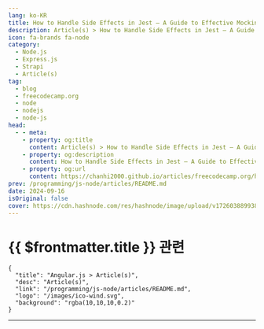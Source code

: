 ```yaml
---
lang: ko-KR
title: How to Handle Side Effects in Jest – A Guide to Effective Mocking
description: Article(s) > How to Handle Side Effects in Jest – A Guide to Effective Mocking
icon: fa-brands fa-node
category: 
  - Node.js
  - Express.js
  - Strapi
  - Article(s)
tag: 
  - blog
  - freecodecamp.org
  - node
  - nodejs
  - node-js
head:
  - - meta:
    - property: og:title
      content: Article(s) > How to Handle Side Effects in Jest – A Guide to Effective Mocking
    - property: og:description
      content: How to Handle Side Effects in Jest – A Guide to Effective Mocking
    - property: og:url
      content: https://chanhi2000.github.io/articles/freecodecamp.org/how-to-handle-side-effects-in-jest.html
prev: /programming/js-node/articles/README.md
date: 2024-09-16
isOriginal: false
cover: https://cdn.hashnode.com/res/hashnode/image/upload/v1726038899380/6210fc66-17fb-4db9-9f91-1e7d38dc256c.png
---
```


# {{ $frontmatter.title }} 관련

```component VPCard
{
  "title": "Angular.js > Article(s)",
  "desc": "Article(s)",
  "link": "/programming/js-node/articles/README.md",
  "logo": "/images/ico-wind.svg",
  "background": "rgba(10,10,10,0.2)"
}
```

---

<SiteInfo
  name="How to Handle Side Effects in Jest – A Guide to Effective Mocking"
  desc="Unit testing is a major topic for every developer. It is a fundamental practice in building software applications. Unit testing helps you to identify bugs early and makes code maintenance easier. By isolating and testing single units or components of..."
  url="https://freecodecamp.org/news/how-to-handle-side-effects-in-jest/"
  logo="https://cdn.freecodecamp.org/universal/favicons/favicon.ico"
  preview="https://cdn.hashnode.com/res/hashnode/image/upload/v1726038899380/6210fc66-17fb-4db9-9f91-1e7d38dc256c.png"/>

<!-- TODO: 작성 -->

<!-- 
<p>Unit testing is a major topic for every developer. It is a fundamental practice in building software applications. Unit testing helps you to identify bugs early and makes code maintenance easier. By isolating and testing single units or components of your application, you can ensure their reliability and functionality.</p>
<p>When applying unit testing, you need to focus on the main logic of a component without affecting external dependencies or causing side effects—unintended changes that occur outside a function's scope, like database queries or network requests.</p>
<p>Jest is a popular testing framework that offers powerful capabilities to help in effective testing. Mocking in Jest helps you test and manage external dependencies and handle side effects.</p>
<p>In this guide, you will learn about unit testing essentials, focusing on Jest mocks. Whether you're just starting or looking to enhance your testing strategy, this guide will equip you with the knowledge to write effective and efficient tests.</p>
<h3 id="heading-heres-what-well-cover"><strong>Here's what we'll cover:</strong></h3>
<ul>
<li><p><a class="post-section-overview" href="#heading-what-is-unit-testing">What is Unit Testing?</a></p>
</li>
<li><p><a class="post-section-overview" href="#heading-what-are-external-dependencies">What are External Dependencies?</a></p>
</li>
<li><p><a class="post-section-overview" href="#heading-what-are-side-effects">What are Side Effects?</a></p>
</li>
<li><p><a class="post-section-overview" href="#heading-what-is-mocking">What is Mocking?</a></p>
</li>
<li><p><a class="post-section-overview" href="#heading-use-case-login-express-controller">Use Case: Login Express Controller</a></p>
</li>
<li><p><a class="post-section-overview" href="#heading-summary">Summary</a></p>
</li>
</ul>
<h2 id="heading-what-is-unit-testing"><strong>What is Unit Testing?</strong></h2>
<p>Unit testing is a software testing technique used to test a single component of your application in isolation. This component may be a class, a method, or a module.</p>
<h3 id="heading-why-you-should-use-unit-testing">Why You Should Use Unit Testing</h3>
<ol>
<li><p>You will be able to detect bugs earlier, it helps you to detect if a component behaves as expected.</p>
</li>
<li><p>Enables you to modify your component safely. If you update your component and, by mistake, add or modify something you should not, the test will fail if these changes introduce a new bug.</p>
</li>
<li><p>It can serve as a documentation that shows how individual units of your app work.</p>
</li>
<li><p>Encourages you to write cleaner code. The cleaner your component is, the easier and simpler your test will be.</p>
</li>
<li><p>It helps you to easily integrate different parts of your application, as you will be sure that every single component works correctly.</p>
</li>
<li><p>In the long term, you can maintain your application faster.</p>
</li>
</ol>
<p>Let us dive-deep into some practical usages:</p>
<p>Let’s assume that you have a multiplication function that should take two arguments and return the result.</p>
<p>Here’s the code:</p>
<pre class="language-javascript" tabindex="0"><code class="language-javascript"><span class="token keyword">function</span> <span class="token function">multiply</span><span class="token punctuation">(</span><span class="token parameter">a<span class="token punctuation">,</span>b</span><span class="token punctuation">)</span> <span class="token punctuation">{</span>
    <span class="token keyword">return</span> a<span class="token operator">*</span>b
<span class="token punctuation">}</span>
<span class="token keyword">export</span> <span class="token keyword">default</span> multiply
</code></pre>
<p><strong>Note</strong>: To use Jest with Node.js ECMAScript modules, check out this <a target="_blank" href="https://ayanabilothman.hashnode.dev/configure-jest-to-use-it-with-nodejs-ecmascript-modules">article</a> for configuration.</p>
<p>So how can you test this function using Jest?</p>
<ol>
<li><p>Create <strong><em>__tests__</em></strong> folder in the root folder.</p>
</li>
<li><p>Create file <strong><em>multiply.test.js</em></strong> inside <strong><em>__tests__</em></strong> .</p>
<p> Note that any file ending with <strong><em>.test.js</em></strong> will be executed by Jest.</p>
</li>
<li><p>Start writing your tests by calling the <code>it("",()=&gt;{})</code> Jest method.</p>
</li>
</ol>
<p>Let's understand what `<code>it("",()=&gt;{})</code>` does:</p>
<p>The <code>it</code> method is a Jest function used to test certain behaviors in your function.<br>The first argument should be the test name, which can be an assertion text for what you expect from this test.</p>
<p>For example, if you need to test whether the <code>multiply</code> function returns the right result using the arguments and if they are numbers, you can write <code>it("should return the multiplication of inputs of type number",()=&gt;{})</code>.</p>
<p>The second argument is a function for your test logic. It gets invoked once you run your test<strong>.</strong></p>
<p>To effectively write your tests, you should apply the AAA (Arrange-Act-Assert) Pattern.</p>
<ol>
<li><p><strong>Arrange</strong>: Setup the data or configure any dependencies you will use in this test.</p>
</li>
<li><p><strong>Act:</strong> Call the function you are testing.</p>
</li>
<li><p><strong>Assert:</strong> Write your expectations—how you are expecting the function you are testing to behave. For assertion, you will always use the <code>expect</code> Jest method.</p>
</li>
</ol>
<p>Think of every <code>it("",()=&gt;{})</code> statement as a different scenario of your function.</p>
<p>Here’s an example:</p>
<pre class="language-javascript" tabindex="0"><code class="language-javascript"><span class="token keyword">import</span> multiply <span class="token keyword">from</span> <span class="token string">'./../multiply.js'</span>

<span class="token function">it</span><span class="token punctuation">(</span><span class="token string">"should return the multiplication of inputs of type number"</span><span class="token punctuation">,</span> <span class="token punctuation">(</span><span class="token punctuation">)</span> <span class="token operator">=&gt;</span> <span class="token punctuation">{</span>
  <span class="token comment">// Arrange</span>
  <span class="token keyword">const</span> testArg1 <span class="token operator">=</span> <span class="token number">5</span><span class="token punctuation">;</span>
  <span class="token keyword">const</span> testArg2 <span class="token operator">=</span> <span class="token number">2</span><span class="token punctuation">;</span>
  <span class="token comment">// Act</span>
  <span class="token keyword">const</span> result <span class="token operator">=</span> <span class="token function">multiply</span><span class="token punctuation">(</span>testArg1<span class="token punctuation">,</span> testArg2<span class="token punctuation">)</span><span class="token punctuation">;</span>
  <span class="token comment">// Assert</span>
  <span class="token function">expect</span><span class="token punctuation">(</span>result<span class="token punctuation">)</span><span class="token punctuation">.</span><span class="token function">toBe</span><span class="token punctuation">(</span><span class="token number">10</span><span class="token punctuation">)</span><span class="token punctuation">;</span>
<span class="token punctuation">}</span><span class="token punctuation">)</span><span class="token punctuation">;</span>

<span class="token function">it</span><span class="token punctuation">(</span><span class="token string">"should returns NaN if no arguments are passed"</span><span class="token punctuation">,</span> <span class="token punctuation">(</span><span class="token punctuation">)</span> <span class="token operator">=&gt;</span> <span class="token punctuation">{</span>
  <span class="token comment">// Arrange</span>
  <span class="token comment">// Act</span>
  <span class="token keyword">const</span> result <span class="token operator">=</span> <span class="token function">multiply</span><span class="token punctuation">(</span><span class="token punctuation">)</span><span class="token punctuation">;</span>
  <span class="token comment">// Assert</span>
  <span class="token function">expect</span><span class="token punctuation">(</span>result<span class="token punctuation">)</span><span class="token punctuation">.</span><span class="token function">toBeNaN</span><span class="token punctuation">(</span><span class="token punctuation">)</span><span class="token punctuation">;</span>
<span class="token punctuation">}</span><span class="token punctuation">)</span><span class="token punctuation">;</span>

<span class="token function">it</span><span class="token punctuation">(</span><span class="token string">"should returns NaN if only one argument is passed"</span><span class="token punctuation">,</span> <span class="token punctuation">(</span><span class="token punctuation">)</span> <span class="token operator">=&gt;</span> <span class="token punctuation">{</span>
  <span class="token comment">// Arrange</span>
  <span class="token keyword">const</span> arg <span class="token operator">=</span> <span class="token number">5</span><span class="token punctuation">;</span>
  <span class="token comment">// Act</span>
  <span class="token keyword">const</span> result <span class="token operator">=</span> <span class="token function">multiply</span><span class="token punctuation">(</span>arg<span class="token punctuation">)</span><span class="token punctuation">;</span>
  <span class="token comment">// Assert</span>
  <span class="token function">expect</span><span class="token punctuation">(</span>result<span class="token punctuation">)</span><span class="token punctuation">.</span><span class="token function">toBeNaN</span><span class="token punctuation">(</span><span class="token punctuation">)</span><span class="token punctuation">;</span>
<span class="token punctuation">}</span><span class="token punctuation">)</span><span class="token punctuation">;</span>

<span class="token function">it</span><span class="token punctuation">(</span><span class="token string">"should returns Zero if one of the arguments is empty string"</span><span class="token punctuation">,</span> <span class="token punctuation">(</span><span class="token punctuation">)</span> <span class="token operator">=&gt;</span> <span class="token punctuation">{</span>
  <span class="token comment">// Arrange</span>
  <span class="token keyword">const</span> testArg1 <span class="token operator">=</span> <span class="token string">""</span><span class="token punctuation">;</span>
  <span class="token keyword">const</span> testArg2 <span class="token operator">=</span> <span class="token number">5</span><span class="token punctuation">;</span>
  <span class="token comment">// Act</span>
  <span class="token keyword">const</span> result <span class="token operator">=</span> <span class="token function">multiply</span><span class="token punctuation">(</span>testArg1<span class="token punctuation">,</span> testArg2<span class="token punctuation">)</span><span class="token punctuation">;</span>
  <span class="token comment">// Assert</span>
  <span class="token function">expect</span><span class="token punctuation">(</span>result<span class="token punctuation">)</span><span class="token punctuation">.</span><span class="token function">toBe</span><span class="token punctuation">(</span><span class="token number">0</span><span class="token punctuation">)</span><span class="token punctuation">;</span>
<span class="token punctuation">}</span><span class="token punctuation">)</span><span class="token punctuation">;</span>
</code></pre>
<p>These tests are some of the tests you can add to your file. You can add more tests or eliminate some depending on the different scenarios of the function you are testing.</p>
<h2 id="heading-what-are-external-dependencies">What are External Dependencies?</h2>
<p>External dependencies are modules or functions that your code relies on, which originates outside your own codebase. These can include libraries, APIs, databases, functions or any service that your application interacts with.  </p>
<p>Testing with external dependencies can be challenging because:</p>
<ul>
<li><p>They can slow down tests due to network or processing delays.</p>
</li>
<li><p>They might not be available during the testing, which in turn causes failures.</p>
</li>
</ul>
<p>As shown in the following function, what if your function calls another function? Most of the functions you write daily actually call other functions.</p>
<p>That is:</p>
<pre class="language-javascript" tabindex="0"><code class="language-javascript"><span class="token keyword">function</span> <span class="token function">processNumbers</span><span class="token punctuation">(</span><span class="token parameter">numbers<span class="token punctuation">,</span> callback</span><span class="token punctuation">)</span> <span class="token punctuation">{</span>
    <span class="token comment">// numbers: array</span>
    <span class="token comment">// callback: function</span>
  <span class="token keyword">return</span> numbers<span class="token punctuation">.</span><span class="token function">map</span><span class="token punctuation">(</span>callback<span class="token punctuation">)</span><span class="token punctuation">;</span>
<span class="token punctuation">}</span>

<span class="token keyword">export</span> <span class="token keyword">default</span> processNumbers<span class="token punctuation">;</span>
</code></pre>
<p>When applying unit testing, units should be tested in isolation. <code>processNumbers</code> function depends on another function <code>callback</code>.</p>
<p>So what should you do in this case? Mocking is the solution and we’ll talk about it later in a different section.</p>
<h2 id="heading-what-are-side-effects"><strong>What are Side Effects?</strong></h2>
<p>Side effects occur when a function modifies some state outside its own scope or has observable interactions with the outside world apart from returning a value.</p>
<p>Examples include modifying a global variable, changing a file system, or sending an HTTP request.</p>
<p>Side effects can make tests unpredictable and difficult to manage because they:</p>
<ul>
<li><p>Might interact with other systems, causing alteration of external states.</p>
</li>
<li><p>Can lead to flaky tests if not isolated properly.</p>
</li>
</ul>
<p>Here’s an example that returns a user from a database using their <code>id</code>:</p>
<pre class="language-javascript" tabindex="0"><code class="language-javascript"><span class="token keyword">async</span> <span class="token keyword">function</span> <span class="token function">getUserFromDatabase</span><span class="token punctuation">(</span><span class="token parameter">userId</span><span class="token punctuation">)</span> <span class="token punctuation">{</span>
  <span class="token comment">// Simulates fetching from a database</span>
  <span class="token keyword">return</span> <span class="token punctuation">{</span> <span class="token literal-property property">id</span><span class="token operator">:</span> userId<span class="token punctuation">,</span> <span class="token literal-property property">name</span><span class="token operator">:</span> <span class="token string">'John'</span> <span class="token punctuation">}</span><span class="token punctuation">;</span>
<span class="token punctuation">}</span>

<span class="token keyword">export</span> <span class="token punctuation">{</span>getUserFromDatabase<span class="token punctuation">}</span>
</code></pre>
<p>Here’s another function that makes use of <code>getUserFromDatabase</code> in the code above:</p>
<pre class="language-javascript" tabindex="0"><code class="language-javascript"><span class="token keyword">async</span> <span class="token keyword">function</span> <span class="token function">getProfile</span><span class="token punctuation">(</span><span class="token parameter">userId</span><span class="token punctuation">)</span> <span class="token punctuation">{</span>
  <span class="token keyword">return</span> <span class="token keyword">await</span> <span class="token function">getUserFromDatabase</span><span class="token punctuation">(</span>userId<span class="token punctuation">)</span><span class="token punctuation">;</span>
<span class="token punctuation">}</span>

<span class="token keyword">export</span> <span class="token keyword">default</span> getProfile
</code></pre>
<p>While testing this function, you should not actually send a real request, all you need is to test the behavior of the <code>getProfile</code> function without hitting any external system.</p>
<p>You can also use mocking to solve this situation.</p>
<h2 id="heading-what-is-mocking"><strong>What is Mocking?</strong></h2>
<p>Mocking is about simulation—you need to isolate a function that you are testing. If the function relies on any external dependency or may cause any side effect, you should simulate the behavior of those aspects.</p>
<p>Mocking involves creating a fake version of a function, object, or module to control its behavior during testing. This allows you to simulate different scenarios and verify interactions without relying on actual implementations.</p>
<p>We will focus on two approaches to mocking:</p>
<ol>
<li><p><strong>Function Mocks (also called Spies):</strong><br> You can use <code>jest.fn()</code> to create a mock function that can be used to track a function or replace real implementations. Or use <code>jest.spyOn(object, methodName)</code> to track the calls of <code>object[methodName]</code>.</p>
</li>
<li><p><strong>Module Mocks</strong>: You can use <code>jest.mock(“path-of-your-module”)</code> to mock entire modules or specific imports. By using it, all functions inside this module become mock functions. In addition, during testing, modules you are testing will receive a fake mocked version of this module.</p>
</li>
</ol>
<p>Any mock function has methods that you can use to simulate the behavior of the function. Some of the most used methods are:</p>
<ul>
<li><p><code>mockFn.mockImplementation(fn)</code> : Used to replace the actual implementation of a function. <code>fn</code> is the replacement implementation.</p>
</li>
<li><p><code>mockFn.mockReturnValue(value)</code> : You can use this if all you care about is the return value of a function.</p>
</li>
<li><p><code>mockFn.mockResolvedValue(value)</code>: You can use this if the mock function returns a promise.</p>
</li>
</ul>
<h3 id="heading-example-usage-1"><strong>Example Usage 1</strong></h3>
<p>Let’s test <code>processNumbers</code> by using function mocks. The challenge here is that <code>processNumbers</code> takes a callback function as an argument. What if you need to test if this callback function get invoked inside <code>processNumbers</code>?</p>
<p>Here’s the code:</p>
<pre class="language-javascript" tabindex="0"><code class="language-javascript"><span class="token keyword">import</span> processNumbers <span class="token keyword">from</span> <span class="token string">'file-path'</span><span class="token punctuation">;</span>

<span class="token function">test</span><span class="token punctuation">(</span><span class="token string">'processNumbers applies callback and return the right result'</span><span class="token punctuation">,</span> <span class="token punctuation">(</span><span class="token punctuation">)</span> <span class="token operator">=&gt;</span> <span class="token punctuation">{</span>
    <span class="token comment">// Arrange</span>
    <span class="token keyword">const</span> arr <span class="token operator">=</span> <span class="token punctuation">[</span><span class="token number">2</span><span class="token punctuation">,</span> <span class="token number">3</span><span class="token punctuation">]</span>
    <span class="token keyword">const</span> mockedCallback <span class="token operator">=</span> jest<span class="token punctuation">.</span><span class="token function">fn</span><span class="token punctuation">(</span><span class="token punctuation">)</span><span class="token punctuation">.</span><span class="token function">mockImplementation</span><span class="token punctuation">(</span><span class="token parameter">x</span> <span class="token operator">=&gt;</span> x <span class="token operator">+</span> <span class="token number">2</span><span class="token punctuation">)</span><span class="token punctuation">;</span>
    <span class="token comment">// Act</span>
    <span class="token keyword">const</span> result <span class="token operator">=</span> <span class="token function">processNumbers</span><span class="token punctuation">(</span>arr<span class="token punctuation">,</span> mockedCallback<span class="token punctuation">)</span><span class="token punctuation">;</span>
    <span class="token comment">// Assert</span>
    <span class="token function">expect</span><span class="token punctuation">(</span>result<span class="token punctuation">)</span><span class="token punctuation">.</span><span class="token function">toEqual</span><span class="token punctuation">(</span><span class="token punctuation">[</span><span class="token number">4</span><span class="token punctuation">,</span> <span class="token number">5</span><span class="token punctuation">]</span><span class="token punctuation">)</span><span class="token punctuation">;</span>
    <span class="token function">expect</span><span class="token punctuation">(</span>mockedCallback<span class="token punctuation">)</span><span class="token punctuation">.</span><span class="token function">toHaveBeenCalledTimes</span><span class="token punctuation">(</span>arr<span class="token punctuation">.</span>length<span class="token punctuation">)</span><span class="token punctuation">;</span>
<span class="token punctuation">}</span><span class="token punctuation">)</span><span class="token punctuation">;</span>
</code></pre>
<p>We started by arranging the arguments:</p>
<ul>
<li><p><code>arr</code> variable is an array of numbers. We assigned it an array with random numbers in the test.</p>
</li>
<li><p>The <code>callback</code> variable is a callback function. This function should be mocked in the test.</p>
</li>
</ul>
<p>You may ask yourself why you should mock <code>callback</code>, why not assign it as a normal function?</p>
<p>The answer is that, without mocking the <code>callback</code> argument, you will not be able to track it inside <code>processNumbers</code> while you are testing it. Because mocking creates a fake version of the function, it creates a spy that has a tracker through which you can assert any action taken in this mocked function, whether it gets called or any arguments are passed to it.</p>
<p>The <code>jest.fn()</code> creates a mock function. You can pass a function to <code>fn</code> in place of the real function.</p>
<p>Next, we “act” by calling the function we are testing: <code>processNumbers</code>.</p>
<p>Finally, we wrote the assertions, which are expectations about how <code>processNumbers</code> should behave and if <code>processNumbers</code> applied <code>callback</code> and returned the result.</p>
<h3 id="heading-example-usage-2"><strong>Example Usage 2</strong></h3>
<p>Side effects are another aspect you need to handle in testing. In the <code>getProfile</code> function, an external system is called, which calls a database to retrieve data, and this is a side effect.</p>
<p>In another scenario, a function may connect a database to create a user, and through testing you will not need to add or change actual data in the database.</p>
<p>To simulate the behavior of <code>getUserFromDatabase</code> without actually hitting the database, you should mock its module, and by default, <code>getUserFromDatabase</code> will be an empty mock function that can be tracked during your test.</p>
<p>Here’s the code:</p>
<pre class="language-javascript" tabindex="0"><code class="language-javascript"><span class="token keyword">import</span> getProfile <span class="token keyword">from</span> <span class="token string">'file-path'</span><span class="token punctuation">;</span>
<span class="token keyword">import</span> <span class="token punctuation">{</span> getUserFromDatabase <span class="token punctuation">}</span> <span class="token keyword">from</span> <span class="token string">'file-path'</span><span class="token punctuation">;</span>

<span class="token comment">// Mock the module of getUserFromDatabase method</span>
jest<span class="token punctuation">.</span><span class="token function">mock</span><span class="token punctuation">(</span><span class="token string">'./../DB/databaseMethods.js'</span><span class="token punctuation">)</span><span class="token punctuation">;</span>

<span class="token function">describe</span><span class="token punctuation">(</span><span class="token string">'getProfile'</span><span class="token punctuation">,</span> <span class="token punctuation">(</span><span class="token punctuation">)</span> <span class="token operator">=&gt;</span> <span class="token punctuation">{</span>
  <span class="token function">it</span><span class="token punctuation">(</span><span class="token string">'should call getUserFromDatabase with the correct userId and return the result'</span><span class="token punctuation">,</span> <span class="token keyword">async</span> <span class="token punctuation">(</span><span class="token punctuation">)</span> <span class="token operator">=&gt;</span> <span class="token punctuation">{</span>
    <span class="token comment">// Arrange    </span>
    <span class="token keyword">const</span> userId <span class="token operator">=</span> <span class="token string">'123'</span><span class="token punctuation">;</span>
    <span class="token keyword">const</span> dummyUser <span class="token operator">=</span> <span class="token punctuation">{</span> <span class="token literal-property property">id</span><span class="token operator">:</span> userId<span class="token punctuation">,</span> <span class="token literal-property property">name</span><span class="token operator">:</span> <span class="token string">'John'</span> <span class="token punctuation">}</span><span class="token punctuation">;</span>
    getUserFromDatabase<span class="token punctuation">.</span><span class="token function">mockResolvedValue</span><span class="token punctuation">(</span>dummyUser<span class="token punctuation">)</span><span class="token punctuation">;</span>
    <span class="token comment">// Act</span>
    <span class="token keyword">const</span> result <span class="token operator">=</span> <span class="token keyword">await</span> <span class="token function">getProfile</span><span class="token punctuation">(</span>userId<span class="token punctuation">)</span><span class="token punctuation">;</span>
    <span class="token comment">// Assert</span>
    <span class="token function">expect</span><span class="token punctuation">(</span>result<span class="token punctuation">)</span><span class="token punctuation">.</span><span class="token function">toEqual</span><span class="token punctuation">(</span>dummyUser<span class="token punctuation">)</span><span class="token punctuation">;</span>
    <span class="token function">expect</span><span class="token punctuation">(</span>getUserFromDatabase<span class="token punctuation">)</span><span class="token punctuation">.</span><span class="token function">toHaveBeenCalledWith</span><span class="token punctuation">(</span>userId<span class="token punctuation">)</span><span class="token punctuation">;</span>
    <span class="token function">expect</span><span class="token punctuation">(</span>getUserFromDatabase<span class="token punctuation">)</span><span class="token punctuation">.</span><span class="token function">toHaveBeenCalledTimes</span><span class="token punctuation">(</span><span class="token number">1</span><span class="token punctuation">)</span><span class="token punctuation">;</span>
  <span class="token punctuation">}</span><span class="token punctuation">)</span><span class="token punctuation">;</span>
<span class="token punctuation">}</span><span class="token punctuation">)</span><span class="token punctuation">;</span>
</code></pre>
<p>We started by arranging the arguments:</p>
<ul>
<li><p><code>userId</code> is just a number.</p>
</li>
<li><p><code>dummyUser</code> is an object that simulates a fake user data.</p>
</li>
<li><p>We returned <code>dummyUser</code> from <code>getUserFromDatabas</code> by using <code>mockResolvedValue</code>.</p>
</li>
</ul>
<p>Similar to the last example, we “act” by calling the function being tested: <code>getProfile</code>.</p>
<p>Finally, we wrote the assertions, you expectations about how <code>getProfile</code> should behave and if the <code>getUserFromDatabase</code> got called correctly and the result returned as expected.</p>
<h2 id="heading-use-case-login-express-controller">Use Case: Login Express Controller</h2>
<p>Here is a login controller that receives the email and password of a user through the <code>req</code> object, and then searches for the user in the database. It does some checks, then returns a <code>res</code> if everything is ok, or call <code>next</code> with an error object.</p>
<pre class="language-javascript" tabindex="0"><code class="language-javascript"><span class="token keyword">import</span> User <span class="token keyword">from</span> <span class="token string">"file-path"</span><span class="token punctuation">;</span>

<span class="token keyword">export</span> <span class="token keyword">const</span> <span class="token function-variable function">login</span> <span class="token operator">=</span> <span class="token keyword">async</span> <span class="token punctuation">(</span><span class="token parameter">req<span class="token punctuation">,</span> res<span class="token punctuation">,</span> next</span><span class="token punctuation">)</span> <span class="token operator">=&gt;</span> <span class="token punctuation">{</span>
  <span class="token keyword">const</span> <span class="token punctuation">{</span> email<span class="token punctuation">,</span> password <span class="token punctuation">}</span> <span class="token operator">=</span> req<span class="token punctuation">.</span>body<span class="token punctuation">;</span>

  <span class="token keyword">const</span> user <span class="token operator">=</span> <span class="token keyword">await</span> User<span class="token punctuation">.</span><span class="token function">findOne</span><span class="token punctuation">(</span><span class="token punctuation">{</span> email <span class="token punctuation">}</span><span class="token punctuation">)</span><span class="token punctuation">;</span>
  <span class="token keyword">if</span> <span class="token punctuation">(</span><span class="token operator">!</span>user<span class="token punctuation">)</span> <span class="token keyword">return</span> <span class="token function">next</span><span class="token punctuation">(</span><span class="token keyword">new</span> <span class="token class-name">Error</span><span class="token punctuation">(</span><span class="token string">"Invalid Email!"</span><span class="token punctuation">)</span><span class="token punctuation">)</span><span class="token punctuation">;</span>

  <span class="token keyword">const</span> checkPassword <span class="token operator">=</span> user<span class="token punctuation">.</span><span class="token function">checkPassword</span><span class="token punctuation">(</span>password<span class="token punctuation">)</span><span class="token punctuation">;</span>
  <span class="token keyword">if</span> <span class="token punctuation">(</span><span class="token operator">!</span>checkPassword<span class="token punctuation">)</span> <span class="token keyword">return</span> <span class="token function">next</span><span class="token punctuation">(</span><span class="token keyword">new</span> <span class="token class-name">Error</span><span class="token punctuation">(</span><span class="token string">"Invalid Password!"</span><span class="token punctuation">)</span><span class="token punctuation">)</span><span class="token punctuation">;</span>

  <span class="token keyword">const</span> token <span class="token operator">=</span> user<span class="token punctuation">.</span><span class="token function">generateToken</span><span class="token punctuation">(</span><span class="token punctuation">)</span><span class="token punctuation">;</span>

  <span class="token keyword">return</span> res<span class="token punctuation">.</span><span class="token function">status</span><span class="token punctuation">(</span><span class="token number">200</span><span class="token punctuation">)</span><span class="token punctuation">.</span><span class="token function">json</span><span class="token punctuation">(</span><span class="token punctuation">{</span> <span class="token literal-property property">success</span><span class="token operator">:</span> <span class="token boolean">true</span><span class="token punctuation">,</span> <span class="token literal-property property">results</span><span class="token operator">:</span> <span class="token punctuation">{</span> token <span class="token punctuation">}</span> <span class="token punctuation">}</span><span class="token punctuation">)</span><span class="token punctuation">;</span>
<span class="token punctuation">}</span><span class="token punctuation">;</span>
</code></pre>
<p>Think about the steps you can use to test the login function. You can ask some questions that’ll help you come up with ideas:</p>
<p>What are the scenarios of <code>login</code> function workflow?</p>
<ol>
<li><p>The user is not found.</p>
</li>
<li><p>Password is incorrect.</p>
</li>
<li><p>Everything is ok, and a response is returned with a token.</p>
</li>
</ol>
<p>So you may assert <code>login</code> to do the following:</p>
<ul>
<li><p><code>login</code> should call <code>next</code> if user not found.</p>
</li>
<li><p><code>login</code> should call <code>next</code> if password doesn't match.</p>
</li>
<li><p><code>login</code> should call <strong>res.json</strong> with the token and call <strong>res.status</strong> with 200 if everything is ok.</p>
</li>
</ul>
<p>What are the arguments that <code>login</code> method should receive?</p>
<ol>
<li><p><code>req</code> object with <code>body</code> property.</p>
</li>
<li><p><code>res</code> object with <code>status</code> and <code>json</code> property.</p>
</li>
<li><p><code>next</code> function.</p>
</li>
</ol>
<p><code>res.json()</code> or <code>res.status()</code> or <code>next()</code> all are functions that <code>login</code> needs to do its work. During testing, you have no access to these arguments so you should mock them.</p>
<ul>
<li><p><code>req</code> can be defined as <code>{body: { email: "</code><a target="_blank" href="mailto:test@foo.com"><code>test@foo.com</code></a><code>", password: "bar" }}</code></p>
</li>
<li><p><code>res</code> can be defined as <code>{json: jest.fn().mockReturnThis(), status: jest.fn().mockReturnThis()}</code></p>
</li>
<li><p><code>next</code> can be defined as <code>jest.fn()</code></p>
</li>
</ul>
<p>Are there any interactions with external systems or any dependencies?</p>
<ol>
<li><p><code>User.findOne()</code></p>
</li>
<li><p><code>user.checkPassword()</code></p>
</li>
<li><p><code>user.generateToken()</code></p>
</li>
</ol>
<p>Thus, mocking is the solution:</p>
<ul>
<li><p>For <code>User.findOne()</code>, you should mock the entire <code>User</code> module and set up the fake <code>findOne()</code> to return a fake <code>user</code>. The challenge here is that <code>findOne</code> is an object method. How can you track it? <code>jest.spyOn(object, methodName)</code> is the soultion.<br>  The <code>spyOn</code> method is used to track the calls of <code>object[methodName]</code>, which, in our case, is <code>User.findOne</code></p>
</li>
<li><p><code>user.checkPassword()</code> and <code>user.generateToken()</code> should be mock functions.</p>
</li>
</ul>
<p>To apply all of these concepts and put blocks with each other, the final test should be:</p>
<pre class="language-javascript" tabindex="0"><code class="language-javascript"><span class="token keyword">import</span> User <span class="token keyword">from</span> <span class="token string">"file-path"</span><span class="token punctuation">;</span>
<span class="token keyword">import</span> <span class="token punctuation">{</span> login <span class="token punctuation">}</span> <span class="token keyword">from</span> <span class="token string">"file-path"</span><span class="token punctuation">;</span>

jest<span class="token punctuation">.</span><span class="token function">mock</span><span class="token punctuation">(</span><span class="token string">"../DB/models/user.model.js"</span><span class="token punctuation">)</span><span class="token punctuation">;</span>

<span class="token keyword">let</span> mockReq<span class="token punctuation">,</span> mockRes<span class="token punctuation">,</span> mockNext<span class="token punctuation">,</span> dummyUser<span class="token punctuation">;</span>
<span class="token function">describe</span><span class="token punctuation">(</span><span class="token string">"login controller"</span><span class="token punctuation">,</span> <span class="token punctuation">(</span><span class="token punctuation">)</span> <span class="token operator">=&gt;</span> <span class="token punctuation">{</span>
  <span class="token function">beforeEach</span><span class="token punctuation">(</span><span class="token punctuation">(</span><span class="token punctuation">)</span> <span class="token operator">=&gt;</span> <span class="token punctuation">{</span>
    mockReq <span class="token operator">=</span> <span class="token punctuation">{</span> <span class="token literal-property property">body</span><span class="token operator">:</span> <span class="token punctuation">{</span> <span class="token literal-property property">email</span><span class="token operator">:</span> <span class="token string">"test@foo.com"</span><span class="token punctuation">,</span> <span class="token literal-property property">password</span><span class="token operator">:</span> <span class="token string">"bar"</span> <span class="token punctuation">}</span> <span class="token punctuation">}</span><span class="token punctuation">;</span>
    mockRes <span class="token operator">=</span> <span class="token punctuation">{</span>
      <span class="token literal-property property">json</span><span class="token operator">:</span> jest<span class="token punctuation">.</span><span class="token function">fn</span><span class="token punctuation">(</span><span class="token punctuation">)</span><span class="token punctuation">.</span><span class="token function">mockReturnThis</span><span class="token punctuation">(</span><span class="token punctuation">)</span><span class="token punctuation">,</span>
      <span class="token literal-property property">status</span><span class="token operator">:</span> jest<span class="token punctuation">.</span><span class="token function">fn</span><span class="token punctuation">(</span><span class="token punctuation">)</span><span class="token punctuation">.</span><span class="token function">mockReturnThis</span><span class="token punctuation">(</span><span class="token punctuation">)</span><span class="token punctuation">,</span>
    <span class="token punctuation">}</span><span class="token punctuation">;</span>
    mockNext <span class="token operator">=</span> jest<span class="token punctuation">.</span><span class="token function">fn</span><span class="token punctuation">(</span><span class="token punctuation">)</span><span class="token punctuation">;</span>

    dummyUser <span class="token operator">=</span> <span class="token punctuation">{</span>
      <span class="token literal-property property">checkPassword</span><span class="token operator">:</span> jest<span class="token punctuation">.</span><span class="token function">fn</span><span class="token punctuation">(</span><span class="token punctuation">(</span><span class="token punctuation">)</span> <span class="token operator">=&gt;</span> <span class="token boolean">true</span><span class="token punctuation">)</span><span class="token punctuation">,</span>
      <span class="token literal-property property">generateToken</span><span class="token operator">:</span> jest<span class="token punctuation">.</span><span class="token function">fn</span><span class="token punctuation">(</span><span class="token punctuation">(</span><span class="token punctuation">)</span> <span class="token operator">=&gt;</span> <span class="token string">"token"</span><span class="token punctuation">)</span><span class="token punctuation">,</span>
    <span class="token punctuation">}</span><span class="token punctuation">;</span>
  <span class="token punctuation">}</span><span class="token punctuation">)</span><span class="token punctuation">;</span>

  <span class="token function">it</span><span class="token punctuation">(</span><span class="token string">"should call next if user not found"</span><span class="token punctuation">,</span> <span class="token keyword">async</span> <span class="token punctuation">(</span><span class="token punctuation">)</span> <span class="token operator">=&gt;</span> <span class="token punctuation">{</span>
    <span class="token comment">// Arrange</span>
    jest<span class="token punctuation">.</span><span class="token function">spyOn</span><span class="token punctuation">(</span>User<span class="token punctuation">,</span> <span class="token string">"findOne"</span><span class="token punctuation">)</span><span class="token punctuation">.</span><span class="token function">mockResolvedValueOnce</span><span class="token punctuation">(</span><span class="token keyword">null</span><span class="token punctuation">)</span><span class="token punctuation">;</span>
    <span class="token comment">// Act</span>
    <span class="token keyword">await</span> <span class="token function">login</span><span class="token punctuation">(</span>mockReq<span class="token punctuation">,</span> mockRes<span class="token punctuation">,</span> mockNext<span class="token punctuation">)</span><span class="token punctuation">;</span>
    <span class="token comment">// Assert</span>
    <span class="token function">expect</span><span class="token punctuation">(</span>mockNext<span class="token punctuation">)</span><span class="token punctuation">.</span><span class="token function">toHaveBeenCalledWith</span><span class="token punctuation">(</span><span class="token keyword">new</span> <span class="token class-name">Error</span><span class="token punctuation">(</span><span class="token string">"Invalid Email!"</span><span class="token punctuation">)</span><span class="token punctuation">)</span><span class="token punctuation">;</span>
    <span class="token function">expect</span><span class="token punctuation">(</span>mockRes<span class="token punctuation">.</span>json<span class="token punctuation">)</span><span class="token punctuation">.</span>not<span class="token punctuation">.</span><span class="token function">toHaveBeenCalled</span><span class="token punctuation">(</span><span class="token punctuation">)</span><span class="token punctuation">;</span>
  <span class="token punctuation">}</span><span class="token punctuation">)</span><span class="token punctuation">;</span>

  <span class="token function">it</span><span class="token punctuation">(</span><span class="token string">"should call next if password doesn't match"</span><span class="token punctuation">,</span> <span class="token keyword">async</span> <span class="token punctuation">(</span><span class="token punctuation">)</span> <span class="token operator">=&gt;</span> <span class="token punctuation">{</span>
    <span class="token comment">// Arrange</span>
    dummyUser<span class="token punctuation">.</span>checkPassword<span class="token punctuation">.</span><span class="token function">mockReturnValueOnce</span><span class="token punctuation">(</span><span class="token boolean">false</span><span class="token punctuation">)</span><span class="token punctuation">;</span>
    jest<span class="token punctuation">.</span><span class="token function">spyOn</span><span class="token punctuation">(</span>User<span class="token punctuation">,</span> <span class="token string">"findOne"</span><span class="token punctuation">)</span><span class="token punctuation">.</span><span class="token function">mockResolvedValue</span><span class="token punctuation">(</span>dummyUser<span class="token punctuation">)</span><span class="token punctuation">;</span>
    <span class="token comment">// Act</span>
    <span class="token keyword">await</span> <span class="token function">login</span><span class="token punctuation">(</span>mockReq<span class="token punctuation">,</span> mockRes<span class="token punctuation">,</span> mockNext<span class="token punctuation">)</span><span class="token punctuation">;</span>
    <span class="token comment">// Assert</span>
    <span class="token function">expect</span><span class="token punctuation">(</span>mockNext<span class="token punctuation">)</span><span class="token punctuation">.</span><span class="token function">toHaveBeenCalledWith</span><span class="token punctuation">(</span><span class="token keyword">new</span> <span class="token class-name">Error</span><span class="token punctuation">(</span><span class="token string">"Invalid Password!"</span><span class="token punctuation">)</span><span class="token punctuation">)</span><span class="token punctuation">;</span>
    <span class="token function">expect</span><span class="token punctuation">(</span>dummyUser<span class="token punctuation">.</span>generateToken<span class="token punctuation">)</span><span class="token punctuation">.</span>not<span class="token punctuation">.</span><span class="token function">toHaveBeenCalled</span><span class="token punctuation">(</span><span class="token punctuation">)</span><span class="token punctuation">;</span>
    <span class="token function">expect</span><span class="token punctuation">(</span>mockRes<span class="token punctuation">.</span>json<span class="token punctuation">)</span><span class="token punctuation">.</span>not<span class="token punctuation">.</span><span class="token function">toHaveBeenCalled</span><span class="token punctuation">(</span><span class="token punctuation">)</span><span class="token punctuation">;</span>
  <span class="token punctuation">}</span><span class="token punctuation">)</span><span class="token punctuation">;</span>

  <span class="token function">it</span><span class="token punctuation">(</span><span class="token string">"should call res.json with the token and call res.status with 200 if everything is ok"</span><span class="token punctuation">,</span> <span class="token keyword">async</span> <span class="token punctuation">(</span><span class="token punctuation">)</span> <span class="token operator">=&gt;</span> <span class="token punctuation">{</span>
    <span class="token comment">// Arrange</span>
    jest<span class="token punctuation">.</span><span class="token function">spyOn</span><span class="token punctuation">(</span>User<span class="token punctuation">,</span> <span class="token string">"findOne"</span><span class="token punctuation">)</span><span class="token punctuation">.</span><span class="token function">mockResolvedValue</span><span class="token punctuation">(</span>dummyUser<span class="token punctuation">)</span><span class="token punctuation">;</span>
    <span class="token comment">// Act</span>
    <span class="token keyword">await</span> <span class="token function">login</span><span class="token punctuation">(</span>mockReq<span class="token punctuation">,</span> mockRes<span class="token punctuation">,</span> mockNext<span class="token punctuation">)</span><span class="token punctuation">;</span>
    <span class="token comment">// Assert</span>
    <span class="token function">expect</span><span class="token punctuation">(</span>mockNext<span class="token punctuation">)</span><span class="token punctuation">.</span>not<span class="token punctuation">.</span><span class="token function">toHaveBeenCalled</span><span class="token punctuation">(</span><span class="token punctuation">)</span><span class="token punctuation">;</span>
    <span class="token function">expect</span><span class="token punctuation">(</span>User<span class="token punctuation">.</span>findOne<span class="token punctuation">)</span><span class="token punctuation">.</span><span class="token function">toHaveBeenCalledWith</span><span class="token punctuation">(</span><span class="token punctuation">{</span> <span class="token literal-property property">email</span><span class="token operator">:</span> mockReq<span class="token punctuation">.</span>body<span class="token punctuation">.</span>email <span class="token punctuation">}</span><span class="token punctuation">)</span><span class="token punctuation">;</span>

    <span class="token function">expect</span><span class="token punctuation">(</span>dummyUser<span class="token punctuation">.</span>checkPassword<span class="token punctuation">)</span><span class="token punctuation">.</span><span class="token function">toHaveBeenCalledWith</span><span class="token punctuation">(</span>mockReq<span class="token punctuation">.</span>body<span class="token punctuation">.</span>password<span class="token punctuation">)</span><span class="token punctuation">;</span>
    <span class="token function">expect</span><span class="token punctuation">(</span>dummyUser<span class="token punctuation">.</span>generateToken<span class="token punctuation">)</span><span class="token punctuation">.</span><span class="token function">toHaveBeenCalled</span><span class="token punctuation">(</span><span class="token punctuation">)</span><span class="token punctuation">;</span>

    <span class="token function">expect</span><span class="token punctuation">(</span>mockRes<span class="token punctuation">.</span>status<span class="token punctuation">)</span><span class="token punctuation">.</span><span class="token function">toHaveBeenCalledWith</span><span class="token punctuation">(</span><span class="token number">200</span><span class="token punctuation">)</span><span class="token punctuation">;</span>
    <span class="token function">expect</span><span class="token punctuation">(</span>mockRes<span class="token punctuation">.</span>json<span class="token punctuation">)</span><span class="token punctuation">.</span><span class="token function">toHaveBeenCalledWith</span><span class="token punctuation">(</span><span class="token punctuation">{</span>
      <span class="token literal-property property">success</span><span class="token operator">:</span> <span class="token boolean">true</span><span class="token punctuation">,</span>
      <span class="token literal-property property">results</span><span class="token operator">:</span> <span class="token punctuation">{</span> <span class="token literal-property property">token</span><span class="token operator">:</span> <span class="token string">"token"</span> <span class="token punctuation">}</span><span class="token punctuation">,</span>
    <span class="token punctuation">}</span><span class="token punctuation">)</span><span class="token punctuation">;</span>
  <span class="token punctuation">}</span><span class="token punctuation">)</span><span class="token punctuation">;</span>
<span class="token punctuation">}</span><span class="token punctuation">)</span><span class="token punctuation">;</span>
</code></pre>
<p><strong>Final note</strong>: <code>beforeEach</code> is a Jest hook, you can use it to implement some code before each test. Inside <code>beforeEach</code> function, you can write any common variables your tests may need instead of writing them independently for each test.</p>
<h2 id="heading-summary">Summary</h2>
<p>In this tutorial you learned the basics of unit testing with Jest, focusing on how to use mocks. Unit testing helps ensure that individual parts of your code work correctly by testing them in isolation.  </p>
<p>Handling external dependencies, managing side effects, and utilizing mocking are essential skills for robust testing. Jest provides powerful tools to address these challenges, making your tests more reliable, faster, and easier to maintain.</p>
<p>Understanding these concepts will help you write better tests and produce more resilient applications.</p>
<p>This tutorial explained how to use Jest’s mocking features to simulate external dependencies and manage side effects. It includes a practical example of testing an Express.js login controller, showing how to mock functions and control test scenarios.</p>
<p>This approach helps you create reliable tests and maintain code quality by isolating and managing dependencies effectively.</p>
-->

